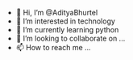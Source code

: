 - 👋 Hi, I’m @AdityaBhurtel
- 👀 I’m interested in technology
- 🌱 I’m currently learning python
- 💞️ I’m looking to collaborate on ...
- 📫 How to reach me ...

<!---
AdityaBhurtel/AdityaBhurtel is a ✨ special ✨ repository because its `README.md` (this file) appears on your GitHub profile.
You can click the Preview link to take a look at your changes.
--->
